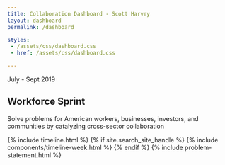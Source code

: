 ```yaml
---
title: Collaboration Dashboard - Scott Harvey
layout: dashboard
permalink: /dashboard

styles:
 - /assets/css/dashboard.css
 - href: /assets/css/dashboard.css

---
```

<div class="hero">
    <div class="hero-content">
        <p class="date">July - Sept 2019</p>
        <h2>Workforce Sprint</h2>
        <p>Solve problems for American workers, businesses, investors, and communities by catalyzing cross-sector collaboration</p>
    </div>

{% include timeline.html %}
{% if site.search_site_handle  %} <!-- need to find a proper conditional based on passing data -->
    {% include components/timeline-week.html %}
{% endif %}
{% include problem-statement.html %}
